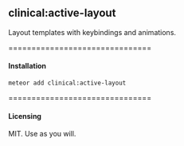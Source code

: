 ## clinical:active-layout
Layout templates with keybindings and animations.

===============================
#### Installation

````
meteor add clinical:active-layout
````

===============================
#### Licensing  

MIT.  Use as you will.
